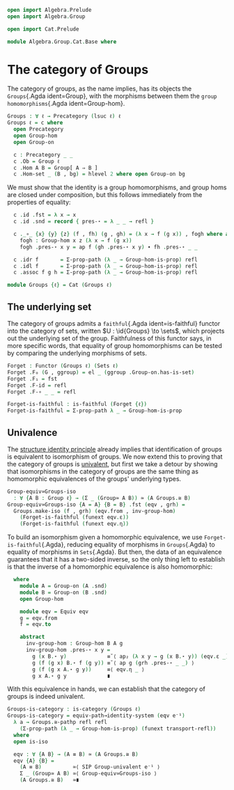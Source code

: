 ```agda
open import Algebra.Prelude
open import Algebra.Group

open import Cat.Prelude

module Algebra.Group.Cat.Base where
```

<!--
```agda
private variable
  ℓ : Level
open Functor
import Cat.Reasoning as CR
```
-->

# The category of Groups

The category of groups, as the name implies, has its objects the
`Groups`{.Agda ident=Group}, with the morphisms between them the `group
homomorphisms`{.Agda ident=Group-hom}.

```agda
Groups : ∀ ℓ → Precategory (lsuc ℓ) ℓ
Groups ℓ = c where
  open Precategory
  open Group-hom
  open Group-on

  c : Precategory _ _
  c .Ob = Group ℓ
  c .Hom A B = Group[ A ⇒ B ]
  c .Hom-set _ (B , bg) = hlevel 2 where open Group-on bg
```

We must show that the identity is a group homomorphisms, and group homs
are closed under composition, but this follows immediately from the
properties of equality:

```agda
  c .id .fst = λ x → x
  c .id .snd = record { pres-⋆ = λ _ _ → refl }

  c ._∘_ {x} {y} {z} (f , fh) (g , gh) = (λ x → f (g x)) , fogh where abstract
    fogh : Group-hom x z (λ x → f (g x))
    fogh .pres-⋆ x y = ap f (gh .pres-⋆ x y) ∙ fh .pres-⋆ _ _

  c .idr f       = Σ-prop-path (λ _ → Group-hom-is-prop) refl
  c .idl f       = Σ-prop-path (λ _ → Group-hom-is-prop) refl
  c .assoc f g h = Σ-prop-path (λ _ → Group-hom-is-prop) refl

module Groups {ℓ} = Cat (Groups ℓ)
```

## The underlying set

The category of groups admits a `faithful`{.Agda ident=is-faithful}
functor into the category of sets, written $U : \id{Groups} \to
\sets$, which projects out the underlying set of the group. Faithfulness
of this functor says, in more specific words, that equality of group
homomorphisms can be tested by comparing the underlying morphisms of
sets.

```agda
Forget : Functor (Groups ℓ) (Sets ℓ)
Forget .F₀ (G , ggroup) = el _ (ggroup .Group-on.has-is-set)
Forget .F₁ = fst
Forget .F-id = refl
Forget .F-∘ _ _ = refl

Forget-is-faithful : is-faithful (Forget {ℓ})
Forget-is-faithful = Σ-prop-path λ _ → Group-hom-is-prop
```

## Univalence

The [structure identity principle] already implies that identification
of groups is equivalent to isomorphism of groups. We now extend this to
proving that the category of groups is [univalent], but first we take a
detour by showing that isomorphisms in the category of groups are the
same thing as homomorphic equivalences of the groups' underlying types.

[structure identity principle]: 1Lab.Univalence.SIP.html
[univalent]: Cat.Univalent.html

```agda
Group-equiv≃Groups-iso
  : ∀ {A B : Group ℓ} → (Σ _ (Group≃ A B)) ≃ (A Groups.≅ B)
Group-equiv≃Groups-iso {A = A} {B = B} .fst (eqv , grh) =
  Groups.make-iso (f , grh) (eqv.from , inv-group-hom)
    (Forget-is-faithful (funext eqv.ε))
    (Forget-is-faithful (funext eqv.η))
```

To build an isomorphism given a homomorphic equivalence, we use
`Forget-is-faithful`{.Agda}, reducing equality of morphisms in
`Groups`{.Agda} to equality of morphisms in `Sets`{.Agda}. But then, the
data of an equivalence guarantees that it has a two-sided inverse, so
the only thing left to establish is that the inverse of a homomorphic
equivalence is also homomorphic:

```agda
  where
    module A = Group-on (A .snd)
    module B = Group-on (B .snd)
    open Group-hom

    module eqv = Equiv eqv
    g = eqv.from
    f = eqv.to

    abstract
      inv-group-hom : Group-hom B A g
      inv-group-hom .pres-⋆ x y =
        g (x B.⋆ y)             ≡˘⟨ ap₂ (λ x y → g (x B.⋆ y)) (eqv.ε _) (eqv.ε _) ⟩
        g (f (g x) B.⋆ f (g y)) ≡˘⟨ ap g (grh .pres-⋆ _ _) ⟩
        g (f (g x A.⋆ g y))     ≡⟨ eqv.η _ ⟩
        g x A.⋆ g y             ∎
```

<!--
```agda
Group-equiv≃Groups-iso .snd = is-iso→is-equiv isic where
  open is-iso
  open Groups._≅_

  isic : is-iso _
  isic .is-iso.inv x =
    ( x .to .fst
    , is-iso→is-equiv (iso
        (x .from .fst)
        (happly (ap fst (x .invl)))
        (happly (ap fst (x .invr))))
    )
    , x .to .snd
  isic .is-iso.rinv x =
    Groups.≅-pathp refl refl refl
  isic .is-iso.linv x =
    Σ-prop-path (λ _ → Group-hom-is-prop)
      (Σ-prop-path is-equiv-is-prop refl)
```
-->

With this equivalence in hands, we can establish that the category of
groups is indeed univalent.

```agda
Groups-is-category : is-category (Groups ℓ)
Groups-is-category = equiv-path→identity-system (eqv e⁻¹)
  λ a → Groups.≅-pathp refl refl
    (Σ-prop-path (λ _ → Group-hom-is-prop) (funext transport-refl))
  where
  open is-iso

  eqv : ∀ {A B} → (A ≡ B) ≃ (A Groups.≅ B)
  eqv {A} {B} =
    (A ≡ B)          ≃⟨ SIP Group-univalent e⁻¹ ⟩
    Σ _ (Group≃ A B) ≃⟨ Group-equiv≃Groups-iso ⟩
    (A Groups.≅ B)   ≃∎
```

<!--
```agda
injective-group-hom
  : ∀ {A B : Group ℓ} (f : Groups.Hom A B)
  → injective (f .fst)
  → Groups.is-monic f
injective-group-hom {A = A} {B} f inj g h p =
  Forget-is-faithful (fm (fst g) (fst h) (ap fst p)) where
  open Group-on
  fm = embedding→monic
    (injective-between-sets→has-prop-fibres (B .snd .has-is-set) (f .fst) inj)
```
-->
